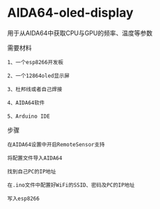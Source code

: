 # AIDA64-oled-display
用于从AIDA64中获取CPU与GPU的频率、温度等参数

需要材料

    1、一个esp8266开发板

    2、一个12864oled显示屏

    3、杜邦线或者自己焊接

    4、AIDA64软件

    5、Arduino IDE

步骤

    在AIDA64设置中开启RemoteSensor支持

    将配置文件导入AIDA64

    找到自己PC的IP地址

    在.ino文件中配置好WiFi的SSID、密码及PC的IP地址

    写入esp8266
